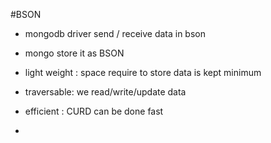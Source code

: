#BSON
- mongodb driver send / receive data in bson
- mongo store it as BSON
- light weight : space require to store data is kept minimum
- traversable: we read/write/update data
- efficient : CURD can be done fast

- 
